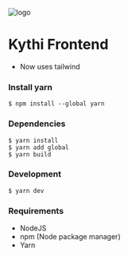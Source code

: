 ![logo](https://avatars.githubusercontent.com/u/96139570?s=200&v=4)
# Kythi Frontend

* Now uses tailwind

### Install yarn
```
$ npm install --global yarn
```
### Dependencies
```
$ yarn install
$ yarn add global
$ yarn build
```
### Development
```
$ yarn dev
```
### Requirements
* NodeJS
* npm (Node package manager)
* Yarn
